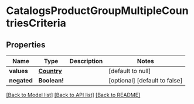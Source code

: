 # CatalogsProductGroupMultipleCountriesCriteria

## Properties
Name | Type | Description | Notes
------------ | ------------- | ------------- | -------------
**values** | [**Country**](Country.md) |  | [default to null]
**negated** | **Boolean!** |  | [optional] [default to false]

[[Back to Model list]](../README.md#documentation-for-models) [[Back to API list]](../README.md#documentation-for-api-endpoints) [[Back to README]](../README.md)


